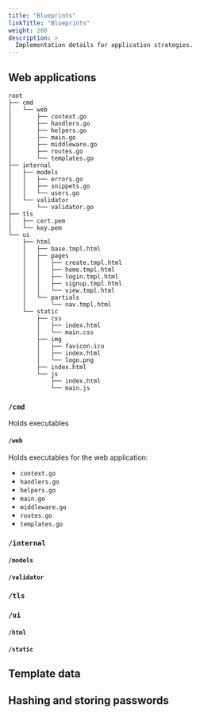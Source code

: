 ```yaml
---
title: "Blueprints"
linkTitle: "Blueprints"
weight: 200
description: >
  Implementation details for application strategies.
---
```


## Web applications

```shell
root
├── cmd
│   └── web
│       ├── context.go
│       ├── handlers.go
│       ├── helpers.go
│       ├── main.go
│       ├── middleware.go
│       ├── routes.go
│       └── templates.go
├── internal
│   ├── models
│   │   ├── errors.go
│   │   ├── snippets.go
│   │   └── users.go
│   └── validator
│       └── validator.go
├── tls
│   ├── cert.pem
│   └── key.pem
└── ui
    ├── html
    │   ├── base.tmpl.html
    │   ├── pages
    │   │   ├── create.tmpl.html
    │   │   ├── home.tmpl.html
    │   │   ├── login.tmpl.html
    │   │   ├── signup.tmpl.html
    │   │   └── view.tmpl.html
    │   └── partials
    │       └── nav.tmpl.html
    └── static
        ├── css
        │   ├── index.html
        │   └── main.css
        ├── img
        │   ├── favicon.ico
        │   ├── index.html
        │   └── logo.png
        ├── index.html
        └── js
            ├── index.html
            └── main.js

```
### `/cmd`

Holds executables

#### `/web`

Holds executables for the web application:
  - `context.go`
  - `handlers.go`
  - `helpers.go`
  - `main.go`
  - `middleware.go`
  - `routes.go`
  - `templates.go`

### `/internal`

#### `/models`

#### `/validator`

### `/tls`

### `/ui`

#### `/html`

#### `/static`


## Template data

## Hashing and storing passwords